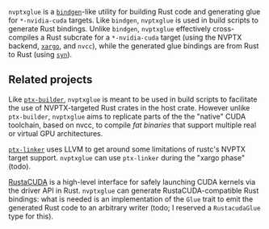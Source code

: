 `nvptxglue` is a [`bindgen`](https://github.com/rust-lang/rust-bindgen)-like
utility for building Rust code and generating glue for `*-nvidia-cuda` targets.
Like `bindgen`, `nvptxglue` is used in build scripts to generate Rust bindings.
Unlike `bindgen`, `nvptxglue` effectively cross-compiles a Rust subcrate for a
`*-nvidia-cuda` target (using the NVPTX backend,
[`xargo`](https://github.com/japaric/xargo), and `nvcc`), while the generated
glue bindings are from Rust to Rust (using
[`syn`](https://github.com/dtolnay/syn)).

## Related projects

Like [`ptx-builder`](https://github.com/denzp/rust-ptx-linker), `nvptxglue` is
meant to be used in build scripts to facilitate the use of NVPTX-targeted
Rust crates in the host crate. However unlike `ptx-builder`, `nvptxglue` aims to
replicate parts of the the "native" CUDA toolchain, based on nvcc, to compile
_fat binaries_ that support multiple real or virtual GPU architectures.

[`ptx-linker`](https://github.com/denzp/rust-ptx-linker) uses LLVM to get around
some limitations of rustc's NVPTX target support. `nvptxglue` can use
`ptx-linker` during the "xargo phase" (todo).

[RustaCUDA](https://github.com/bheisler/rustacuda) is a high-level interface for
safely launching CUDA kernels via the driver API in Rust. `nvptxglue` can
generate RustaCUDA-compatible Rust bindings: what is needed is an implementation
of the `Glue` trait to emit the generated Rust code to an arbitrary writer
(todo; I reserved a `RustacudaGlue` type for this).
